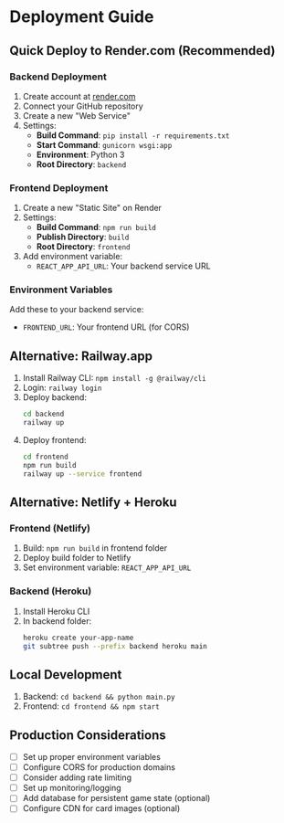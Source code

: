 # Deployment Guide

## Quick Deploy to Render.com (Recommended)

### Backend Deployment
1. Create account at [render.com](https://render.com)
2. Connect your GitHub repository
3. Create a new "Web Service"
4. Settings:
   - **Build Command**: `pip install -r requirements.txt`
   - **Start Command**: `gunicorn wsgi:app`
   - **Environment**: Python 3
   - **Root Directory**: `backend`

### Frontend Deployment  
1. Create a new "Static Site" on Render
2. Settings:
   - **Build Command**: `npm run build`
   - **Publish Directory**: `build`
   - **Root Directory**: `frontend`
3. Add environment variable:
   - `REACT_APP_API_URL`: Your backend service URL

### Environment Variables
Add these to your backend service:
- `FRONTEND_URL`: Your frontend URL (for CORS)

## Alternative: Railway.app

1. Install Railway CLI: `npm install -g @railway/cli`
2. Login: `railway login`
3. Deploy backend: 
   ```bash
   cd backend
   railway up
   ```
4. Deploy frontend:
   ```bash
   cd frontend  
   npm run build
   railway up --service frontend
   ```

## Alternative: Netlify + Heroku

### Frontend (Netlify)
1. Build: `npm run build` in frontend folder
2. Deploy build folder to Netlify
3. Set environment variable: `REACT_APP_API_URL`

### Backend (Heroku)
1. Install Heroku CLI
2. In backend folder:
   ```bash
   heroku create your-app-name
   git subtree push --prefix backend heroku main
   ```

## Local Development
1. Backend: `cd backend && python main.py`
2. Frontend: `cd frontend && npm start`

## Production Considerations
- [ ] Set up proper environment variables
- [ ] Configure CORS for production domains
- [ ] Consider adding rate limiting
- [ ] Set up monitoring/logging
- [ ] Add database for persistent game state (optional)
- [ ] Configure CDN for card images (optional)
